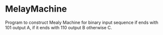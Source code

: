 # MelayMachine
Program to construct Mealy Machine for binary input sequence if ends with 101 output A, if it  ends with 110 output B otherwise C.
